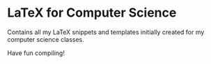 # LaTeX for Computer Science

Contains all my LaTeX snippets and templates initially created for my computer science classes.

Have fun compiling!
